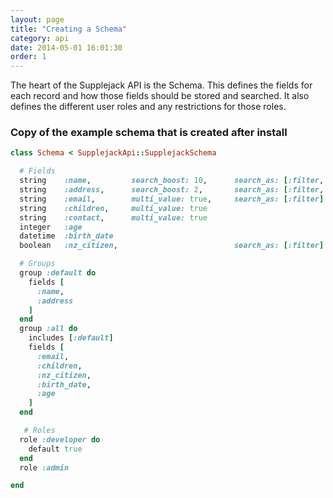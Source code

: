 ```yaml
---
layout: page
title: "Creating a Schema"
category: api
date: 2014-05-01 16:01:30
order: 1
---
```


The heart of the Supplejack API is the Schema. This defines the fields for each record and how those fields should be stored and searched. It also defines the different user roles and any restrictions for those roles.


### Copy of the example schema that is created after install
```ruby 
class Schema < SupplejackApi::SupplejackSchema

  # Fields
  string    :name,         search_boost: 10,      search_as: [:filter, :fulltext]
  string    :address,      search_boost: 2,       search_as: [:filter, :fulltext]
  string    :email,        multi_value: true,     search_as: [:filter]
  string    :children,     multi_value: true
  string    :contact,      multi_value: true
  integer   :age
  datetime  :birth_date
  boolean   :nz_citizen,                          search_as: [:filter]

  # Groups
  group :default do
    fields [
      :name,
      :address
    ]
  end
  group :all do
    includes [:default]
    fields [
      :email,
      :children,
      :nz_citizen,
      :birth_date,
      :age
    ]
  end

   # Roles
  role :developer do
    default true
  end
  role :admin

end
```
